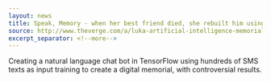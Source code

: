 ```yaml
---
layout: news
title: Speak, Memory - when her best friend died, she rebuilt him using AI
source: http://www.theverge.com/a/luka-artificial-intelligence-memorial-roman-mazurenko-bot
excerpt_separator: <!--more-->
---
```


Creating a natural language chat bot in TensorFlow using hundreds of SMS texts as
input training to create a digital memorial, with controversial results.
